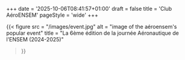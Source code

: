 +++
date = '2025-10-06T08:41:57+01:00'
draft = false
title = 'Club AéroENSEM'
pageStyle = 'wide'
+++

{{< figure
    src = "/images/event.jpg"
    alt = "image of the aéroensem's popular event"
    title = "La 6ème édition de la journée Aéronautique de l'ENSEM (2024-2025)"
>}}



